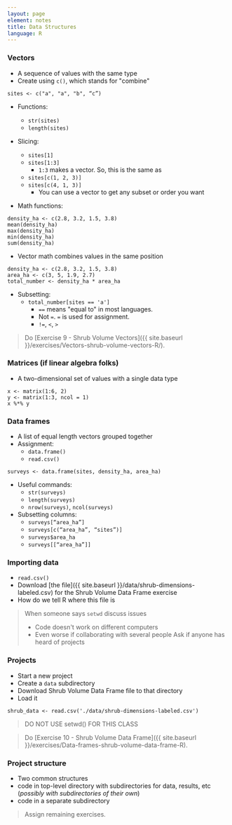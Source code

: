 ```yaml
---
layout: page
element: notes
title: Data Structures
language: R
--- 
```


### Vectors

* A sequence of values with the same type
* Create using `c()`, which stands for "combine"

```
sites <- c("a", "a", "b", “c”)
```

* Functions:
    * `str(sites)` 
    * `length(sites)`
	
* Slicing:
    * `sites[1]` 
    * `sites[1:3]`
        * `1:3` makes a vector. So, this is the same as
    * `sites[c(1, 2, 3)]` 
    * `sites[c(4, 1, 3)]`
        * You can use a vector to get any subset or order you want

* Math functions:

```
density_ha <- c(2.8, 3.2, 1.5, 3.8)
mean(density_ha)
max(density_ha)
min(density_ha)
sum(density_ha)
```

* Vector math combines values in the same position

```
density_ha <- c(2.8, 3.2, 1.5, 3.8)
area_ha <- c(3, 5, 1.9, 2.7)
total_number <- density_ha * area_ha
```

* Subsetting:
    * `total_number[sites == 'a']`
        * `==` means "equal to" in most languages. 
        * Not `=`. `=` is used for assignment.
        * `!=`, `<`, `>`

> Do [Exercise 9 - Shrub Volume Vectors]({{ site.baseurl }}/exercises/Vectors-shrub-volume-vectors-R/).


### Matrices (if linear algebra folks)

* A two-dimensional set of values with a single data type

```
x <- matrix(1:6, 2)
y <- matrix(1:3, ncol = 1)
x %*% y
```

### Data frames

* A list of equal length vectors grouped together
* Assignment: 
    * `data.frame()`
    * `read.csv()`

```
surveys <- data.frame(sites, density_ha, area_ha)
```

* Useful commands: 
    * `str(surveys)`
    * `length(surveys)`
    * `nrow(surveys)`, `ncol(surveys)`
* Subsetting columns:
    * `surveys[“area_ha”]`
    * `surveys[c(“area_ha”, “sites”)]`
    * `surveys$area_ha`
    * `surveys[[“area_ha”]]`


### Importing data

* `read.csv()`
* Download [the file]({{ site.baseurl }}/data/shrub-dimensions-labeled.csv) for the Shrub Volume Data Frame exercise
* How do we tell R where this file is

> When someone says `setwd` discuss issues
>   * Code doesn't work on different computers
>   * Even worse if collaborating with several people
> Ask if anyone has heard of projects

### Projects

* Start a new project
* Create a `data` subdirectory
* Download Shrub Volume Data Frame file to that directory
* Load it

```
shrub_data <- read.csv('./data/shrub-dimensions-labeled.csv')
```

> DO NOT USE setwd() FOR THIS CLASS

> Do [Exercise 10 - Shrub Volume Data Frame]({{ site.baseurl }}/exercises/Data-frames-shrub-volume-data-frame-R).

### Project structure

* Two common structures
* code in top-level directory with subdirectories for data, results, etc
  (*possibly with subdirectories of their own*)
* code in a separate subdirectory

> Assign remaining exercises.
